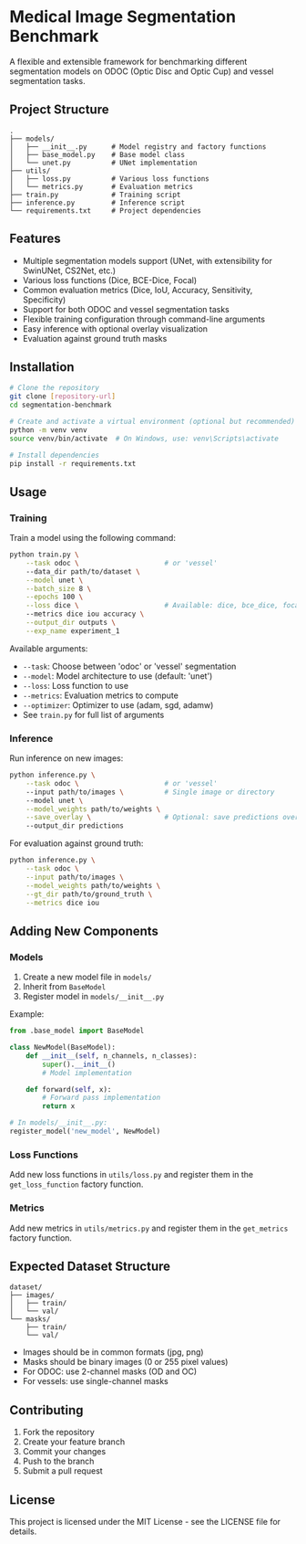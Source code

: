 # Medical Image Segmentation Benchmark

A flexible and extensible framework for benchmarking different segmentation models on ODOC (Optic Disc and Optic Cup) and vessel segmentation tasks.

## Project Structure

```
.
├── models/
│   ├── __init__.py      # Model registry and factory functions
│   ├── base_model.py    # Base model class
│   └── unet.py          # UNet implementation
├── utils/
│   ├── loss.py          # Various loss functions
│   └── metrics.py       # Evaluation metrics
├── train.py             # Training script
├── inference.py         # Inference script
└── requirements.txt     # Project dependencies
```

## Features

- Multiple segmentation models support (UNet, with extensibility for SwinUNet, CS2Net, etc.)
- Various loss functions (Dice, BCE-Dice, Focal)
- Common evaluation metrics (Dice, IoU, Accuracy, Sensitivity, Specificity)
- Support for both ODOC and vessel segmentation tasks
- Flexible training configuration through command-line arguments
- Easy inference with optional overlay visualization
- Evaluation against ground truth masks

## Installation

```bash
# Clone the repository
git clone [repository-url]
cd segmentation-benchmark

# Create and activate a virtual environment (optional but recommended)
python -m venv venv
source venv/bin/activate  # On Windows, use: venv\Scripts\activate

# Install dependencies
pip install -r requirements.txt
```

## Usage

### Training

Train a model using the following command:

```bash
python train.py \
    --task odoc \                     # or 'vessel'
    --data_dir path/to/dataset \
    --model unet \
    --batch_size 8 \
    --epochs 100 \
    --loss dice \                     # Available: dice, bce_dice, focal, bce
    --metrics dice iou accuracy \
    --output_dir outputs \
    --exp_name experiment_1
```

Available arguments:
- `--task`: Choose between 'odoc' or 'vessel' segmentation
- `--model`: Model architecture to use (default: 'unet')
- `--loss`: Loss function to use
- `--metrics`: Evaluation metrics to compute
- `--optimizer`: Optimizer to use (adam, sgd, adamw)
- See `train.py` for full list of arguments

### Inference

Run inference on new images:

```bash
python inference.py \
    --task odoc \                     # or 'vessel'
    --input path/to/images \          # Single image or directory
    --model unet \
    --model_weights path/to/weights \
    --save_overlay \                  # Optional: save predictions overlaid on input
    --output_dir predictions
```

For evaluation against ground truth:

```bash
python inference.py \
    --task odoc \
    --input path/to/images \
    --model_weights path/to/weights \
    --gt_dir path/to/ground_truth \
    --metrics dice iou
```

## Adding New Components

### Models

1. Create a new model file in `models/`
2. Inherit from `BaseModel`
3. Register model in `models/__init__.py`

Example:
```python
from .base_model import BaseModel

class NewModel(BaseModel):
    def __init__(self, n_channels, n_classes):
        super().__init__()
        # Model implementation

    def forward(self, x):
        # Forward pass implementation
        return x

# In models/__init__.py:
register_model('new_model', NewModel)
```

### Loss Functions

Add new loss functions in `utils/loss.py` and register them in the `get_loss_function` factory function.

### Metrics

Add new metrics in `utils/metrics.py` and register them in the `get_metrics` factory function.

## Expected Dataset Structure

```
dataset/
├── images/
│   ├── train/
│   └── val/
└── masks/
    ├── train/
    └── val/
```

- Images should be in common formats (jpg, png)
- Masks should be binary images (0 or 255 pixel values)
- For ODOC: use 2-channel masks (OD and OC)
- For vessels: use single-channel masks

## Contributing

1. Fork the repository
2. Create your feature branch
3. Commit your changes
4. Push to the branch
5. Submit a pull request

## License

This project is licensed under the MIT License - see the LICENSE file for details.
